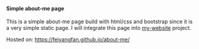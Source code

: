 #### Simple about-me page

This is a simple about-me page build with html/css and bootstrap since it is a very simple static page. I will integrate this page into [my-website](https://github.com/feiyangfan/my-website) project. 

Hosted on: https://feiyangfan.github.io/about-me/

